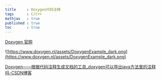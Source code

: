 ```yaml
---
title     : Doxygen代码注释
tags      : C/C++
mathjax   : true
published : true
toc       : true
---
```



[Doxygen 官网](https://www.doxygen.nl/)

![https://www.doxygen.nl/assets/DoxygenExample_dark.png](https://www.doxygen.nl/assets/DoxygenExample_dark.png)

[Doxygen——根据代码注释生成文档的工具_doxygen可以导出java方法里的注释吗-CSDN博客](https://blog.csdn.net/learning_tortosie/article/details/113630702)